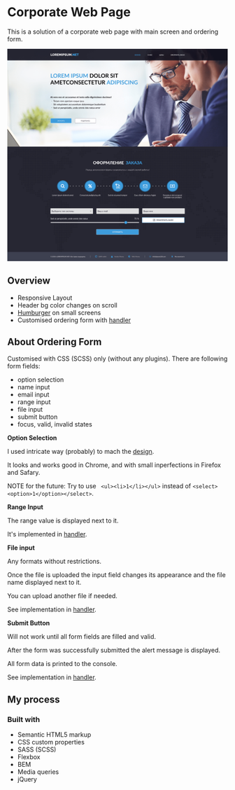 # Corporate Web Page

This is a solution of a corporate web page with main screen and ordering form.


![Page Design](https://raw.githubusercontent.com/joana-trots/test-softcorp/master/page-design.png)


## Overview

- Responsive Layout 
- Header bg color changes on scroll
- [Humburger](https://github.com/joana-trots/test-softcorp/blob/master/js/nav.js) on small screens
- Customised ordering form with [handler](https://github.com/joana-trots/test-softcorp/blob/master/js/handleForm.js)


## About Ordering Form 

Customised with CSS (SCSS) only (without any plugins).
There are following form fields:
- option selection
- name input
- email input
- range input
- file input
- submit button
- focus, valid, invalid states 


**Option Selection**

I used intricate way (probably) to mach the [design](https://raw.githubusercontent.com/joana-trots/test-softcorp/master/select-design.png).

It looks and works good in Chrome, and with small inperfections in Firefox and Safary.

NOTE for the future: Try to use ``` <ul><li>1</li></ul>``` instead of ```<select><option>1</option></select>```.


**Range Input**

The range value is displayed next to it.

It's implemented in [handler](https://github.com/joana-trots/test-softcorp/blob/master/js/handleForm.js).


**File input**

Any formats without restrictions.

Once the file is uploaded the input field changes its appearance and the file name displayed next to it.

You can upload another file if needed.

See implementation in [handler](https://github.com/joana-trots/test-softcorp/blob/master/js/handleForm.js).


**Submit Button**

Will not work until all form fields are filled and valid.

After the form was successfully submitted the alert message is displayed.

All form data is printed to the console.

See implementation in [handler](https://github.com/joana-trots/test-softcorp/blob/master/js/handleForm.js).



## My process

### Built with

- Semantic HTML5 markup
- CSS custom properties
- SASS (SCSS)
- Flexbox
- BEM
- Media queries
- jQuery
